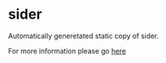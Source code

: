
sider
==============

Automatically generetated static copy of sider. 

For more information please go [here](http://www4.wiwiss.fu-berlin.de)
